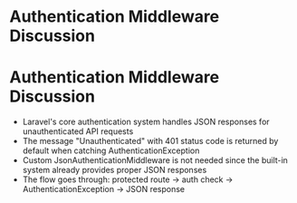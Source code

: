 # Authentication Middleware Discussion

# Authentication Middleware Discussion

- Laravel's core authentication system handles JSON responses for unauthenticated API requests
- The message "Unauthenticated" with 401 status code is returned by default when catching AuthenticationException
- Custom JsonAuthenticationMiddleware is not needed since the built-in system already provides proper JSON responses
- The flow goes through: protected route -> auth check -> AuthenticationException -> JSON response

